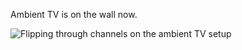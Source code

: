
Ambient TV is on the wall now.

![Flipping through channels on the ambient TV setup](https://grant-uploader.s3.amazonaws.com/2024-08-19-18-18-52.gif)
